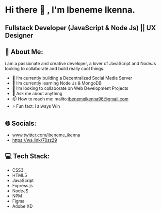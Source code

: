 # Hi there 👋 , I'm Ibeneme Ikenna. 
##

## Fullstack Developer (JavaScript & Node Js) || UX Designer 
##

## 💫 About Me:

i am a passionate and creative developer, a lover of JavaScript and NodeJs
looking to collaborate and build really cool things.

- 🔭 I’m currently building a Decentralized Social Media Server
- 🌱 I’m currently learning Node Js & MongoDB
- 👯 I’m looking to collaborate on Web Development Projects
- 💬 Ask me about anything
- 📫 How to reach me: mailto:ibenemeikenna96@gmail.com
- ⚡ Fun fact: i always Win

##
## 🌐 Socials:
- www.twitter.com/ibeneme_ikenna
- https://wa.link/70sz29

##
## 💻 Tech Stack:
 - CSS3 
 - HTML5 
 - JavaScript
 - Express.js
 - NodeJS
 - NPM 
 - Figma
 - Adobe XD
